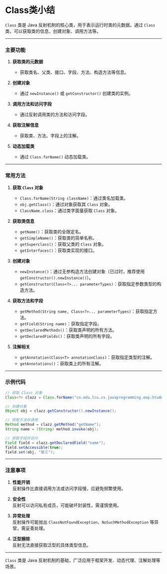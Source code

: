 # Class类小结

`Class` 类是 Java 反射机制的核心类，用于表示运行时类的元数据。通过 `Class` 类，可以获取类的信息、创建对象、调用方法等。

---

### 主要功能

1. **获取类的元数据**
    - 获取类名、父类、接口、字段、方法、构造方法等信息。

2. **创建对象**
    - 通过 `newInstance()` 或 `getConstructor()` 创建类的实例。

3. **调用方法和访问字段**
    - 通过反射调用类的方法和访问字段。

4. **获取注解信息**
    - 获取类、方法、字段上的注解。

5. **动态加载类**
    - 通过 `Class.forName()` 动态加载类。

---

### 常用方法

1. **获取 `Class` 对象**
    - `Class.forName(String className)`：通过类名加载类。
    - `obj.getClass()`：通过对象获取其 `Class` 对象。
    - `ClassName.class`：通过类字面量获取 `Class` 对象。

2. **获取类信息**
    - `getName()`：获取类的全限定名。
    - `getSimpleName()`：获取类的简单名称。
    - `getSuperclass()`：获取父类的 `Class` 对象。
    - `getInterfaces()`：获取类实现的接口。

3. **创建对象**
    - `newInstance()`：通过无参构造方法创建对象（已过时，推荐使用 `getConstructor().newInstance()`）。
    - `getConstructor(Class<?>... parameterTypes)`：获取指定参数类型的构造方法。

4. **获取方法和字段**
    - `getMethod(String name, Class<?>... parameterTypes)`：获取指定方法。
    - `getField(String name)`：获取指定字段。
    - `getDeclaredMethods()`：获取类声明的所有方法。
    - `getDeclaredFields()`：获取类声明的所有字段。

5. **注解相关**
    - `getAnnotation(Class<T> annotationClass)`：获取指定类型的注解。
    - `getAnnotations()`：获取类上的所有注解。

---

### 示例代码

```java
// 获取 Class 对象
Class<?> clazz = Class.forName("cn.edu.lcu.cs.javaprogramming.oop.Student");

// 创建对象
Object obj = clazz.getConstructor().newInstance();

// 获取方法并调用
Method method = clazz.getMethod("getName");
String name = (String) method.invoke(obj);

// 获取字段并访问
Field field = clazz.getDeclaredField("name");
field.setAccessible(true);
field.set(obj, "张三");
```


---

### 注意事项

1. **性能开销**  
   反射操作比直接调用方法或访问字段慢，应避免频繁使用。

2. **安全性**  
   反射可以访问私有成员，可能破坏封装性，需谨慎使用。

3. **异常处理**  
   反射操作可能抛出 `ClassNotFoundException`、`NoSuchMethodException` 等异常，需妥善处理。

4. **泛型擦除**  
   反射无法直接获取泛型的具体类型信息。

---

`Class` 类是 Java 反射机制的基础，广泛应用于框架开发、动态代理、注解处理等场景。